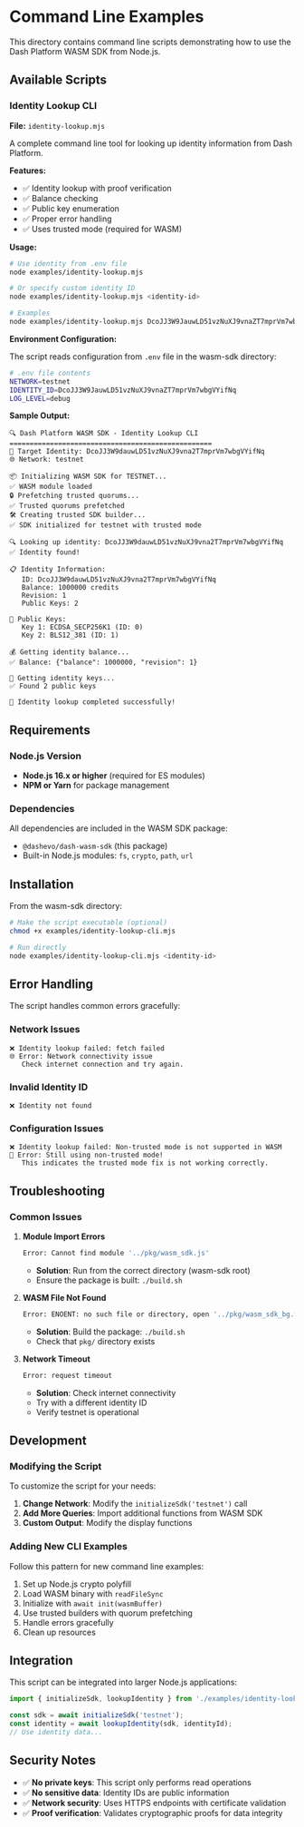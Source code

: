 # Command Line Examples

This directory contains command line scripts demonstrating how to use the Dash Platform WASM SDK from Node.js.

## Available Scripts

### Identity Lookup CLI

**File:** `identity-lookup.mjs`

A complete command line tool for looking up identity information from Dash Platform.

**Features:**
- ✅ Identity lookup with proof verification
- ✅ Balance checking  
- ✅ Public key enumeration
- ✅ Proper error handling
- ✅ Uses trusted mode (required for WASM)

**Usage:**

```bash
# Use identity from .env file
node examples/identity-lookup.mjs

# Or specify custom identity ID
node examples/identity-lookup.mjs <identity-id>

# Examples
node examples/identity-lookup.mjs DcoJJ3W9JauwLD51vzNuXJ9vnaZT7mprVm7wbgVYifNq
```

**Environment Configuration:**

The script reads configuration from `.env` file in the wasm-sdk directory:
```bash
# .env file contents
NETWORK=testnet
IDENTITY_ID=DcoJJ3W9JauwLD51vzNuXJ9vnaZT7mprVm7wbgVYifNq
LOG_LEVEL=debug
```

**Sample Output:**
```
🔍 Dash Platform WASM SDK - Identity Lookup CLI
==================================================
🎯 Target Identity: DcoJJ3W9dauwLD51vzNuXJ9vna2T7mprVm7wbgVYifNq
🌐 Network: testnet

📦 Initializing WASM SDK for TESTNET...
✅ WASM module loaded
🔒 Prefetching trusted quorums...
✅ Trusted quorums prefetched
🛠️ Creating trusted SDK builder...
✅ SDK initialized for testnet with trusted mode

🔍 Looking up identity: DcoJJ3W9dauwLD51vzNuXJ9vna2T7mprVm7wbgVYifNq
✅ Identity found!

📋 Identity Information:
   ID: DcoJJ3W9dauwLD51vzNuXJ9vna2T7mprVm7wbgVYifNq
   Balance: 1000000 credits
   Revision: 1
   Public Keys: 2

🔑 Public Keys:
   Key 1: ECDSA_SECP256K1 (ID: 0)
   Key 2: BLS12_381 (ID: 1)

💰 Getting identity balance...
✅ Balance: {"balance": 1000000, "revision": 1}

🔑 Getting identity keys...
✅ Found 2 public keys

🎉 Identity lookup completed successfully!
```

## Requirements

### Node.js Version
- **Node.js 16.x or higher** (required for ES modules)
- **NPM or Yarn** for package management

### Dependencies
All dependencies are included in the WASM SDK package:
- `@dashevo/dash-wasm-sdk` (this package)
- Built-in Node.js modules: `fs`, `crypto`, `path`, `url`

## Installation

From the wasm-sdk directory:

```bash
# Make the script executable (optional)
chmod +x examples/identity-lookup-cli.mjs

# Run directly
node examples/identity-lookup-cli.mjs <identity-id>
```

## Error Handling

The script handles common errors gracefully:

### Network Issues
```
❌ Identity lookup failed: fetch failed
🌐 Error: Network connectivity issue
   Check internet connection and try again.
```

### Invalid Identity ID
```
❌ Identity not found
```

### Configuration Issues
```
❌ Identity lookup failed: Non-trusted mode is not supported in WASM
🔧 Error: Still using non-trusted mode!
   This indicates the trusted mode fix is not working correctly.
```

## Troubleshooting

### Common Issues

1. **Module Import Errors**
   ```bash
   Error: Cannot find module '../pkg/wasm_sdk.js'
   ```
   - **Solution**: Run from the correct directory (wasm-sdk root)
   - Ensure the package is built: `./build.sh`

2. **WASM File Not Found**
   ```bash
   Error: ENOENT: no such file or directory, open '../pkg/wasm_sdk_bg.wasm'
   ```
   - **Solution**: Build the package: `./build.sh`
   - Check that `pkg/` directory exists

3. **Network Timeout**
   ```bash
   Error: request timeout
   ```
   - **Solution**: Check internet connectivity
   - Try with a different identity ID
   - Verify testnet is operational

## Development

### Modifying the Script

To customize the script for your needs:

1. **Change Network**: Modify the `initializeSdk('testnet')` call
2. **Add More Queries**: Import additional functions from WASM SDK
3. **Custom Output**: Modify the display functions

### Adding New CLI Examples

Follow this pattern for new command line examples:
1. Set up Node.js crypto polyfill
2. Load WASM binary with `readFileSync`
3. Initialize with `await init(wasmBuffer)`
4. Use trusted builders with quorum prefetching
5. Handle errors gracefully
6. Clean up resources

## Integration

This script can be integrated into larger Node.js applications:

```javascript
import { initializeSdk, lookupIdentity } from './examples/identity-lookup-cli.mjs';

const sdk = await initializeSdk('testnet');
const identity = await lookupIdentity(sdk, identityId);
// Use identity data...
```

## Security Notes

- ✅ **No private keys**: This script only performs read operations
- ✅ **No sensitive data**: Identity IDs are public information
- ✅ **Network security**: Uses HTTPS endpoints with certificate validation
- ✅ **Proof verification**: Validates cryptographic proofs for data integrity